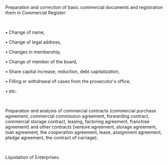 Preparation and correction of basic commercial documents and registration them in Commercial Register:

<br/>

• Change of name,

• Change of legal address,

• Changes in membership,

• Change of member of the board,

• Share capital increase, reduction, debt capitalization,

• Filling or withdrawal of cases from the prosecutor's office,

• etc.

<br/>

 Preparation and analysis of commercial contracts (commercial purchase agreement, commercial commission agreement, forwarding contract, commercial storage contract, leasing, factoring agreement, franchise agreement) and other contracts (venture agreement, storage agreement, loan agreement, the cooperation agreement, lease, assignment agreement, pledge agreement, the contract of carriage).
 
<br/> 

 Liquidation of Enterprises.
